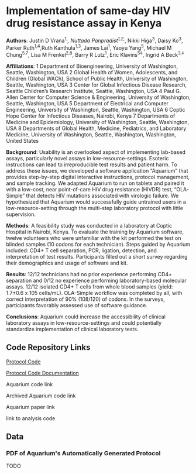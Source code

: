 # Implementation of same-day HIV drug resistance assay in Kenya

**Authors**: Justin D Vrana<sup>1,*</sup>, Nuttada Panpradist<sup>1,2,*</sup>, Nikki Higa<sup>3</sup>, Daisy Ko<sup>3</sup>, Parker Ruth<sup>1,4</sup>,Ruth Kanthula<sup>1,3</sup>, James Lai<sup>1</sup>, Yaoyu Yang<sup>5</sup>, Michael M Chung<sup>5.7</sup>, Lisa M Frenkel<sup>2,8</sup>, Barry R Lutz<sup>1</sup>, Eric Klavins<sup>5⍏</sup>, Ingrid A Beck<sup>3,⍏</sup>

**Affiliations**:
1  Department of Bioengineering, University of Washington, Seattle, Washington, USA
2  Global Health of Women, Adolescents, and Children (Global WACh), School of Public Health, University of Washington, Seattle, Washington, USA
3  Center for Global Infectious Disease Research, Seattle Children’s Research Institute, Seattle, Washington, USA
4	Paul G. Allen Center for Computer Science & Engineering, University of Washington, Seattle, Washington, USA
5  Department of Electrical and Computer Engineering, University of Washington, Seattle, Washington, USA
6	Coptic Hope Center for Infectious Diseases, Nairobi, Kenya 
7  Departments of Medicine and Epidemiology, University of Washington, Seattle, Washington, USA
8	Departments of Global Health, Medicine, Pediatrics, and Laboratory Medicine, University of Washington, Seattle, Washington, Washington, United States

**Background**: Usability is an overlooked aspect of implementing lab-based assays, particularly novel assays in low-resource-settings. Esoteric instructions can lead to irreproducible test results and patient harm. To address these issues, we developed a software application “Aquarium” that provides step-by-step digital interactive instructions, protocol management, and sample tracking. We adapted Aquarium to run on tablets and paired it with a low-cost, near point-of-care HIV drug resistance (HIVDR) test, “OLA-Simple” that detects HIV mutations associated with virologic failure. We hypothesized that Aquarium would successfully guide untrained users in a low-resource-setting through the multi-step laboratory protocol with little supervision.
 
**Methods**: A feasibility study was conducted in a laboratory at Coptic Hospital in Nairobi, Kenya. To evaluate the training by Aquarium software, twelve volunteers who were unfamiliar with the kit performed the test on blinded samples (10 codons for each technician). Steps guided by Aquarium included: CD4+ T cell separation, PCR, ligation, detection, and interpretation of test results. Participants filled out a short survey regarding their demographics and usage of software and kit.
 
**Results**: 12/12 technicians had no prior experience performing CD4+ separation and 0/12 no experience performing laboratory-based molecular assays. 12/12 isolated CD4+ T cells from whole blood samples (yield: 1.7±0.6 x 105 cells/mL). OLA-Simple workflow was completed by all, with correct interpretation of 90% (108/120) of codons. In the surveys, participants favorably assessed use of software guidance.
 
**Conclusions**: Aquarium could increase the accessibility of clinical laboratory assays in low-resource-settings and could potentially standardize implementation of clinical laboratory tests.

## Code Repository Links

[Protocol Code](https://github.com/OLA-Simple/OLASimple-Protocols)

[Protocol Code Documentation](https://ola-simple.github.io/OLASimple-Protocols/)

Aquarium code link

Archived Aquarium code link

Aquarium paper link

link to analysis code

## Data

### PDF of Aquarium's Automatically Generated Protocol

TODO
